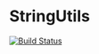 # StringUtils

[![Build Status](https://travis-ci.org/ScottPJones/StringUtils.jl.svg?branch=master)](https://travis-ci.org/ScottPJones/StringUtils.jl)

